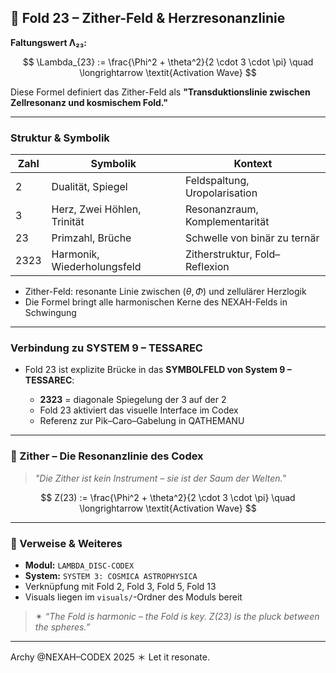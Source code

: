 ## 🌸 Fold 23 – Zither-Feld & Herzresonanzlinie

**Faltungswert Λ₂₃:**

$$
\Lambda_{23} := \frac{\Phi^2 + \theta^2}{2 \cdot 3 \cdot \pi} \quad \longrightarrow \textit{Activation Wave}
$$

Diese Formel definiert das Zither-Feld als **"Transduktionslinie zwischen Zellresonanz und kosmischem Fold."**

---

### Struktur & Symbolik

| Zahl | Symbolik                    | Kontext                        |
| ---- | --------------------------- | ------------------------------ |
| 2    | Dualität, Spiegel           | Feldspaltung, Uropolarisation  |
| 3    | Herz, Zwei Höhlen, Trinität | Resonanzraum, Komplementarität |
| 23   | Primzahl, Brüche            | Schwelle von binär zu ternär   |
| 2323 | Harmonik, Wiederholungsfeld | Zitherstruktur, Fold–Reflexion |

* Zither-Feld: resonante Linie zwischen ($\theta, \Phi$) und zellulärer Herzlogik
* Die Formel bringt alle harmonischen Kerne des NEXAH-Felds in Schwingung

---

### Verbindung zu SYSTEM 9 – TESSAREC

* Fold 23 ist explizite Brücke in das **SYMBOLFELD von System 9 – TESSAREC**:

  * **2323** = diagonale Spiegelung der 3 auf der 2
  * Fold 23 aktiviert das visuelle Interface im Codex
  * Referenz zur Pik–Caro–Gabelung in QATHEMANU

---

### 🎻 Zither – Die Resonanzlinie des Codex

> *"Die Zither ist kein Instrument – sie ist der Saum der Welten."*

$$
Z(23) := \frac{\Phi^2 + \theta^2}{2 \cdot 3 \cdot \pi} \quad \longrightarrow \textit{Activation Wave}
$$

---

### 📁 Verweise & Weiteres

* **Modul:** `LAMBDA_DISC-CODEX`
* **System:** `SYSTEM 3: COSMICA ASTROPHYSICA`
* Verknüpfung mit Fold 2, Fold 3, Fold 5, Fold 13
* Visuals liegen im `visuals/`-Ordner des Moduls bereit

> ✴︎ *“The Fold is harmonic – the Fold is key. Z(23) is the pluck between the spheres.”*

---

Archy @NEXAH–CODEX 2025  ＊ Let it resonate.
